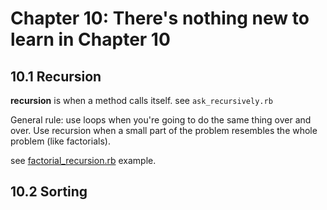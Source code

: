 Chapter 10: There's nothing new to learn in
Chapter 10
==========================

10.1 Recursion
-------------
**recursion** is when a method calls itself.
see `ask_recursively.rb`

General rule: use loops when you're going to
do the same thing over and over. Use recursion when a small
part of the problem resembles the whole problem (like factorials).

see [factorial_recursion.rb](/factorial_recursion.rb) example.

10.2 Sorting
-----------
